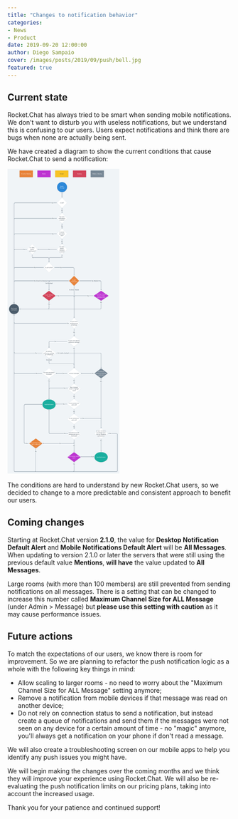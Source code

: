 ```yaml
---
title: "Changes to notification behavior"
categories:
- News
- Product
date: 2019-09-20 12:00:00
author: Diego Sampaio
cover: /images/posts/2019/09/push/bell.jpg
featured: true
---
```


## Current state

Rocket.Chat has always tried to be smart when sending mobile notifications. We don't want to disturb you with useless notifications, but we understand this is confusing to our users. Users expect notifications and think there are bugs when none are actually being sent.

We have created a diagram to show the current conditions that cause Rocket.Chat to send a notification:

<a href="https://whimsical.com/PRwN4MWNsxSwqHjHXaPUuC"><img src="/images/posts/2019/09/push/diagram.png" style="width: 50%"></a>

The conditions are hard to understand by new Rocket.Chat users, so we decided to change to a more predictable and consistent approach to benefit our users.

## Coming changes

Starting at Rocket.Chat version **2.1.0**, the value for **Desktop Notification Default Alert** and **Mobile Notifications Default Alert** will be **All Messages**. When updating to version 2.1.0 or later the servers that were still using the previous default value **Mentions**, **will have** the value updated to **All Messages**.

Large rooms (with more than 100 members) are still prevented from sending notifications on all messages. There is a setting that can be changed to increase this number called **Maximum Channel Size for ALL Message** (under Admin > Message) but **please use this setting with caution** as it may cause performance issues.

## Future actions

To match the expectations of our users, we know there is room for improvement. So we are planning to refactor the push notification logic as a whole with the following key things in mind:

* Allow scaling to larger rooms - no need to worry about the "Maximum Channel Size for ALL Message" setting anymore;
* Remove a notification from mobile devices if that message was read on another device;
* Do not rely on connection status to send a notification, but instead create a queue of notifications and send them if the messages were not seen on any device for a certain amount of time - no "magic" anymore, you'll always get a notification on your phone if don't read a message.

We will also create a troubleshooting screen on our mobile apps to help you identify any push issues you might have.

We will begin making the changes over the coming months and we think they will improve your experience using Rocket.Chat. We will also be re-evaluating the push notification limits on our pricing plans, taking into account the increased usage.

Thank you for your patience and continued support!
